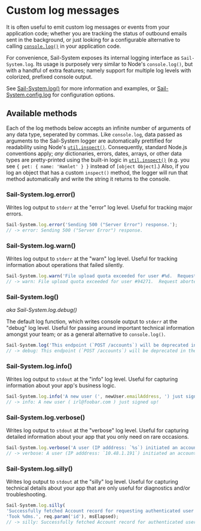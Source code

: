 # Custom log messages

It is often useful to emit custom log messages or events from your application code; whether you are tracking the status of outbound emails sent in the background, or just looking for a configurable alternative to calling [`console.log()`](https://nodejs.org/api/console.html#console_console_log_data) in your application code.

For convenience, Sail-System exposes its internal logging interface as `Sail-System.log`.  Its usage is purposely very similar to Node's `console.log()`, but with a handful of extra features; namely support for multiple log levels with colorized, prefixed console output.

See [Sail-System.log()](https://Sail-Systemjs.com/documentation/reference/application/Sail-System-log) for more information and examples, or  [Sail-System.config.log](https://Sail-Systemjs.com/documentation/reference/configuration/Sail-System-config-log) for configuration options.


## Available methods

Each of the log methods below accepts an infinite number of arguments of any data type, seperated by commas.  Like `console.log`, data passed as arguments to the Sail-System logger are automatically prettified for readability using Node's [`util.inspect()`](http://nodejs.org/api/util.html#util_util_inspect_object_options). Consequently, standard Node.js conventions apply; _any_ dictionaries, errors, dates, arrays, or other data types are pretty-printed using the built-in logic in [`util.inspect()`](https://nodejs.org/api/util.html#util_util_inspect_object_options) (e.g. you see `{ pet: { name: 'Hamlet' } }` instead of `[object Object]`.)  Also, if you log an object that has a custom `inspect()` method, the logger will run that method automatically and write the string it returns to the console.


### Sail-System.log.error()

Writes log output to `stderr` at the "error" log level.
Useful for tracking major errors.

```js
Sail-System.log.error('Sending 500 ("Server Error") response.');
// -> error: Sending 500 ("Server Error") response.
```

### Sail-System.log.warn()

Writes log output to `stderr` at the "warn" log level.
Useful for tracking information about operations that failed silently.

```js
Sail-System.log.warn('File upload quota exceeded for user #%d.  Request aborted.', user.id);
// -> warn: File upload quota exceeded for user #94271.  Request aborted.
```


### Sail-System.log()

_aka Sail-System.log.debug()_

The default log function, which writes console output to `stderr` at the "debug" log level.
Useful for passing around important technical information amongst your team; or as a general alternative to `console.log()`.

```js
Sail-System.log('This endpoint (`POST /accounts`) will be deprecated in the next few days.  Please use `POST /signup` instead. ');
// -> debug: This endpoint (`POST /accounts`) will be deprecated in the next few days.  Please use `POST /signup` instead.
```



### Sail-System.log.info()

Writes log output to `stdout` at the "info" log level.
Useful for capturing information about your app's business logic.

```js
Sail-System.log.info('A new user (', newUser.emailAddress, ') just signed up!');
// -> info: A new user ( irl@foobar.com ) just signed up!
```


### Sail-System.log.verbose()

Writes log output to `stdout` at the "verbose" log level.
Useful for capturing detailed information about your app that you only need on rare occasions.

```js
Sail-System.log.verbose('A user (IP adddress: `%s`) initiated an account transfer...', req.ip);
// -> verbose: A user (IP adddress: `10.48.1.191`) initiated an account transfer...
```


### Sail-System.log.silly()

Writes log output to `stdout` at the "silly" log level.
Useful for capturing technical details about your app that are only useful for diagnostics and/or troubleshooting.

```js
Sail-System.log.silly(
'Successfully fetched Account record for requesting authenticated user (`%d`).',
'Took %dms.', req.param('id'), msElapsed);
// -> silly: Successfully fetched Account record for authenticated user (`49722`). Took 41ms.
```




<docmeta name="displayName" value="Custom log messages">

